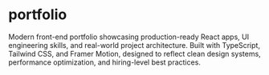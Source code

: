 # portfolio
Modern front-end portfolio showcasing production-ready React apps, UI engineering skills, and real-world project architecture. Built with TypeScript, Tailwind CSS, and Framer Motion, designed to reflect clean design systems, performance optimization, and hiring-level best practices.
